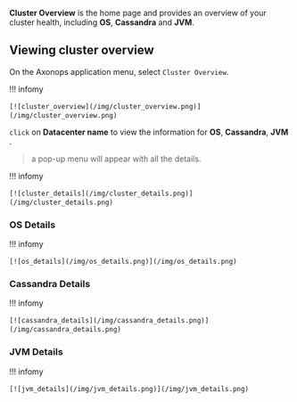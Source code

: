 
**Cluster Overview** is the home page and provides an overview of your cluster health, including **OS**, **Cassandra** and **JVM**.

## Viewing cluster overview

On the Axonops application menu, select `Cluster Overview`.

!!! infomy

    [![cluster_overview](/img/cluster_overview.png)](/img/cluster_overview.png) 

`click` on **Datacenter name** to view the information for **OS**, **Cassandra**, **JVM** .

 
> a pop-up menu will appear with all the details.

!!! infomy

    [![cluster_details](/img/cluster_details.png)](/img/cluster_details.png) 


### OS Details

!!! infomy

    [![os_details](/img/os_details.png)](/img/os_details.png) 


### Cassandra Details

!!! infomy

    [![cassandra_details](/img/cassandra_details.png)](/img/cassandra_details.png)

### JVM Details

!!! infomy

    [![jvm_details](/img/jvm_details.png)](/img/jvm_details.png)